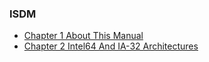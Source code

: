 ### **ISDM**

* [Chapter 1 About This Manual](chapter1.md)
* [Chapter 2 Intel64 And IA-32 Architectures](chapter2.md)